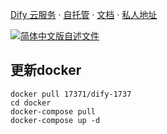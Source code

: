 [Dify 云服务](https://cloud.dify.ai) ·
[自托管](https://docs.dify.ai/getting-started/install-self-hosted) ·
[文档](https://docs.dify.ai) ·
[私人地址](https://github.com/17371/dify-1737)

[![简体中文版自述文件](https://img.shields.io/badge/简体中文-d9d9d9)](./README_CN.md)


## 更新docker
```
docker pull 17371/dify-1737
cd docker 
docker-compose pull
docker-compose up -d
```